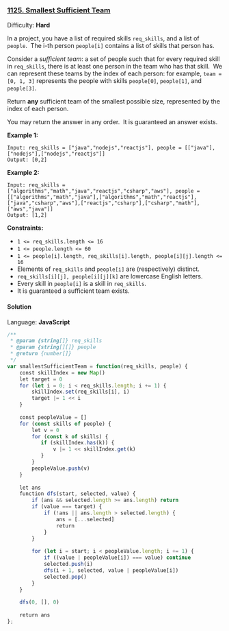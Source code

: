 ### [1125\. Smallest Sufficient Team](https://leetcode.com/problems/smallest-sufficient-team/)

Difficulty: **Hard**


In a project, you have a list of required skills `req_skills`, and a list of `people`.  The i-th person `people[i]` contains a list of skills that person has.

Consider a _sufficient team_: a set of people such that for every required skill in `req_skills`, there is at least one person in the team who has that skill.  We can represent these teams by the index of each person: for example, `team = [0, 1, 3]` represents the people with skills `people[0]`, `people[1]`, and `people[3]`.

Return **any** sufficient team of the smallest possible size, represented by the index of each person.

You may return the answer in any order.  It is guaranteed an answer exists.

**Example 1:**

```
Input: req_skills = ["java","nodejs","reactjs"], people = [["java"],["nodejs"],["nodejs","reactjs"]]
Output: [0,2]
```

**Example 2:**

```
Input: req_skills = ["algorithms","math","java","reactjs","csharp","aws"], people = [["algorithms","math","java"],["algorithms","math","reactjs"],["java","csharp","aws"],["reactjs","csharp"],["csharp","math"],["aws","java"]]
Output: [1,2]
```

**Constraints:**

*   `1 <= req_skills.length <= 16`
*   `1 <= people.length <= 60`
*   `1 <= people[i].length, req_skills[i].length, people[i][j].length <= 16`
*   Elements of `req_skills` and `people[i]` are (respectively) distinct.
*   `req_skills[i][j], people[i][j][k]` are lowercase English letters.
*   Every skill in `people[i]` is a skill in `req_skills`.
*   It is guaranteed a sufficient team exists.


#### Solution

Language: **JavaScript**

```javascript
/**
 * @param {string[]} req_skills
 * @param {string[][]} people
 * @return {number[]}
 */
var smallestSufficientTeam = function(req_skills, people) {
    const skillIndex = new Map()
    let target = 0
    for (let i = 0; i < req_skills.length; i += 1) {
        skillIndex.set(req_skills[i], i)
        target |= 1 << i
    }
    
    const peopleValue = []
    for (const skills of people) {
        let v = 0
        for (const k of skills) {
           if (skillIndex.has(k)) {
               v |= 1 << skillIndex.get(k)
           } 
        }
        peopleValue.push(v)
    }
    
    let ans
    function dfs(start, selected, value) {
        if (ans && selected.length >= ans.length) return
        if (value === target) {
            if (!ans || ans.length > selected.length) {
                ans = [...selected]
                return
            }
        }
        
        for (let i = start; i < peopleValue.length; i += 1) {
            if ((value | peopleValue[i]) === value) continue
            selected.push(i)
            dfs(i + 1, selected, value | peopleValue[i])
            selected.pop()
        }
    }
    
    dfs(0, [], 0)
    
    return ans
};
```